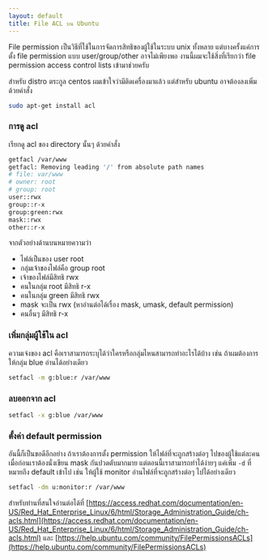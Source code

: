 ```yaml
---
layout: default
title: File ACL บน Ubuntu
---
```


File permission เป็นวิธีที่ใช้ในการจัดการสิทธิของผู้ใช้ในระบบ unix ทั้งหลาย แต่บางครั้งแค่การตั้ง file permission แบบ user/group/other อาจไม่เพียงพอ งานนี้ผมจะใช้สิ่งที่เรียกว่า file permission access control lists เข้ามาช่วยครับ

สำหรับ distro ตระกูล centos ผมเข้าใจว่ามีติดเครื่องมาแล้ว แต่สำหรับ ubuntu อาจต้องลงเพิ่มด้วยคำสั่ง

```bash
sudo apt-get install acl
```

### การดู acl

เรียกดู acl ของ directory นั้นๆ ด้วยคำสั่ง

```bash
getfacl /var/www
getfacl: Removing leading '/' from absolute path names
# file: var/www
# owner: root
# group: root
user::rwx
group::r-x
group:green:rwx
mask::rwx
other::r-x
```

จากตัวอย่างด้านบนหมายความว่า

* ไฟล์เป็นของ user root
* กลุ่มเจ้าของไฟล์คือ group root
* เจ้าของไฟล์มีสิทธิ rwx
* คนในกลุ่ม root มีสิทธิ r-x
* คนในกลุ่ม green มีสิทธิ rwx
* mask จะเป็น rwx (หาอ่านต่อได้เรื่อง mask, umask, default permission)
* คนอื่นๆ มีสิทธิ r-x

### เพิ่มกลุ่มผู้ใช้ใน acl

ความเจ๋งของ acl คือเราสามารถระบุได้ว่าใครหรือกลุ่มไหนสามารถทำอะไรได้บ้าง เช่น ถ้าผมต้องการให้กลุ่ม blue อ่านได้อย่างเดียว

```bash
setfacl -m g:blue:r /var/www
```

### ลบออกจาก acl

```bash
setfacl -x g:blue /var/www
```

### ตั้งค่า default permission

อันนี้ก็เป็นขอดีอีกอย่าง ถ้าเราต้องการตั้ง permission ให้ไฟล์ที่จะถูกสร้างต่อๆ ไปของผู้ใช้แต่ละคนเมื่อก่อนเราต้องนั่งเขียน mask กันปวดตับมากมาย แต่ตอนนี้เราสามารถทำได้ง่ายๆ แค่เพิ่ม `-d` ที่หมายถึง default เข้าไป เช่น ให้ผู้ใช้ monitor อ่านไฟล์ที่จะถูกสร้างต่อๆ ไปได้อย่างเดียว

```bash
setfacl -dm u:monitor:r /var/www
```

สำหรับท่านที่สนใจอ่านต่อได้ที่ [https://access.redhat.com/documentation/en-US/Red_Hat_Enterprise_Linux/6/html/Storage_Administration_Guide/ch-acls.html](https://access.redhat.com/documentation/en-US/Red_Hat_Enterprise_Linux/6/html/Storage_Administration_Guide/ch-acls.html) และ [https://help.ubuntu.com/community/FilePermissionsACLs](https://help.ubuntu.com/community/FilePermissionsACLs)
